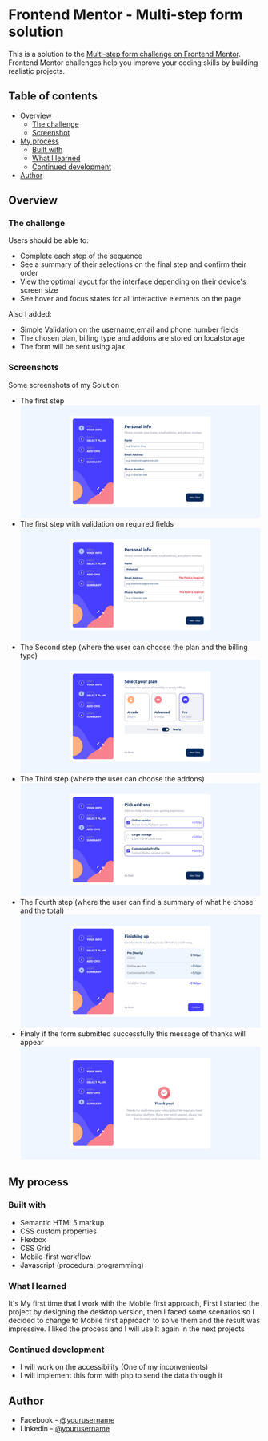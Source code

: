 # Frontend Mentor - Multi-step form solution

This is a solution to the [Multi-step form challenge on Frontend Mentor](https://www.frontendmentor.io/challenges/multistep-form-YVAnSdqQBJ). Frontend Mentor challenges help you improve your coding skills by building realistic projects. 

## Table of contents

- [Overview](#overview)
  - [The challenge](#the-challenge)
  - [Screenshot](#screenshot)
- [My process](#my-process)
  - [Built with](#built-with)
  - [What I learned](#What-I-Learned)
  - [Continued development](#continued-development)
- [Author](#author)

## Overview

### The challenge

Users should be able to:

- Complete each step of the sequence
- See a summary of their selections on the final step and confirm their order
- View the optimal layout for the interface depending on their device's screen size
- See hover and focus states for all interactive elements on the page

Also I added: 
- Simple Validation on the username,email and phone number fields
- The chosen plan, billing type and addons are stored on localstorage 
- The form will be sent using ajax 


### Screenshots
Some screenshots of my Solution
- The first step 
![](/assets/images/solution_images/step_01.png)
- The first step with validation on required fields
![](/assets/images/solution_images/step_01_validation.png)
- The Second step (where the user can choose the plan and the billing type)
![](/assets/images/solution_images/step_02.png)
- The Third step (where the user can choose the addons)
![](/assets/images/solution_images/step_03.png)
- The Fourth step (where the user can find a summary of what he chose and the total)
![](/assets/images/solution_images/step_04.png)
- Finaly if the form submitted successfully this message of thanks will appear
![](/assets/images/solution_images/message_of_thanks.png)



## My process

### Built with

- Semantic HTML5 markup
- CSS custom properties
- Flexbox
- CSS Grid
- Mobile-first workflow
- Javascript (procedural programming)


### What I learned

It's My first time that I work with the Mobile first approach, First I started the project by designing the desktop version, then I faced some scenarios so I decided to change to Mobile first approach to solve them and the result was impressive. I liked the process and I will use It again in the next projects

### Continued development

- I will work on the accessibility (One of my inconvenients)
- I will implement this form with php to send the data through it

## Author
- Facebook - [@yourusername](https://www.facebook.com/mkademhamma/)
- Linkedin - [@yourusername](https://www.linkedin.com/in/mohamed-mkadem/)
